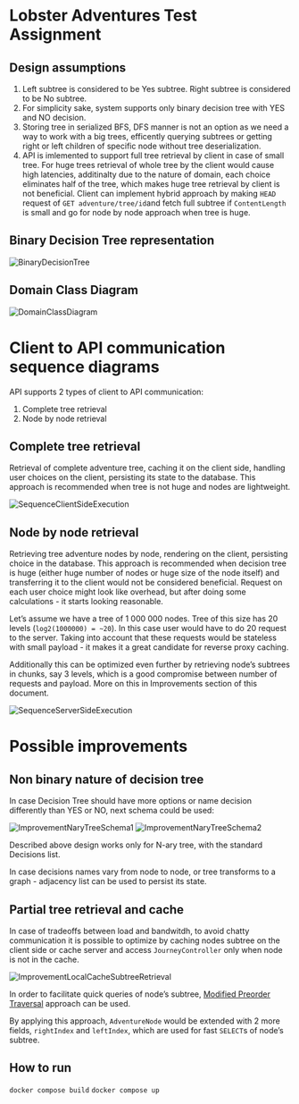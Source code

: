 # Lobster Adventures Test Assignment

## Design assumptions
1. Left subtree is considered to be Yes subtree. Right subtree is considered to be No subtree.
2. For simplicity sake, system supports only binary decision tree with YES and NO decision.
3. Storing tree in serialized BFS, DFS manner is not an option as we need a way to work with a big trees, efficently querying subtrees or getting right or left children of specific node without tree deserialization.
4. API is imlemented to support full tree retrieval by client in case of small tree. For huge trees retrieval of whole tree by the client would cause high latencies, additinalty due to the nature of domain,  each choice eliminates half of the tree, which makes huge tree retrieval by client is not beneficial. Client can implement hybrid approach by making `HEAD` request of `GET adventure/tree/id`and fetch full subtree if `ContentLength` is small and go for node by node approach when tree is huge.

## Binary Decision Tree representation

![BinaryDecisionTree](docs/BinaryDecisionTree.png)

## Domain Class Diagram

![DomainClassDiagram](docs/DomainClassDiagram.png)

# Client to API communication sequence diagrams
API supports 2 types of client to API communication:
1. Complete tree retrieval
2. Node by node retrieval

## Complete tree retrieval
Retrieval of complete adventure tree, caching it on the client side, handling user choices on the client, persisting its state to the database. This approach is recommended when tree is not huge and nodes are lightweight.

![SequenceClientSideExecution](docs/SequenceClientSideExecution.png)

## Node by node retrieval
Retrieving tree adventure nodes by node, rendering on the client, persisting choice in the database. 
This approach is recommended when decision tree is huge (either huge number of nodes or huge size of the node itself) and transferring it to the client would not be considered beneficial. Request on each user choice might look like overhead, but after doing some calculations - it starts looking reasonable. 

Let’s assume we have a tree of 1 000 000 nodes. Tree of this size has 20 levels (`log2(1000000) = ~20`). In this case user would have to do 20 request to the server. Taking into account that these requests would be stateless with small payload - it makes it a great candidate for reverse proxy caching.

Additionally this can be optimized even further by retrieving node’s subtrees in chunks, say 3 levels, which is a good compromise between number of requests and payload. More on this in Improvements section of this document.

![SequenceServerSideExecution](docs/SequenceServerSideExecution.png)

# Possible improvements
## Non binary nature of decision tree
In case Decision Tree should have more options or name decision differently than YES or NO, next schema could be used:

![ImprovementNaryTreeSchema1](docs/ImprovementNaryTreeSchema1.png)
![ImprovementNaryTreeSchema2](docs/ImprovementNaryTreeSchema2.png)

Described above design works only for N-ary tree, with the standard Decisions list.

In case decisions names vary from node to node, or tree transforms to a graph - adjacency list can be used to persist its state.

## Partial tree retrieval and cache
In case of tradeoffs between load and bandwitdh, to avoid chatty communication it is possible to optimize by caching nodes subtree on the client side or cache server and access `JourneyController` only when node is not in the cache.

![ImprovementLocalCacheSubtreeRetrieval](docs/ImprovementLocalCacheSubtreeRetrieval.png)

In order to facilitate quick queries of node’s subtree, [Modified Preorder Traversal](https://gist.github.com/tmilos/f2f999b5839e2d42d751) approach can be used.

By applying this approach, `AdventureNode` would be extended with 2 more fields, `rightIndex` and `leftIndex`, which are used for fast `SELECT`s of node’s subtree.

## How to run
`docker compose build`
`docker compose up`